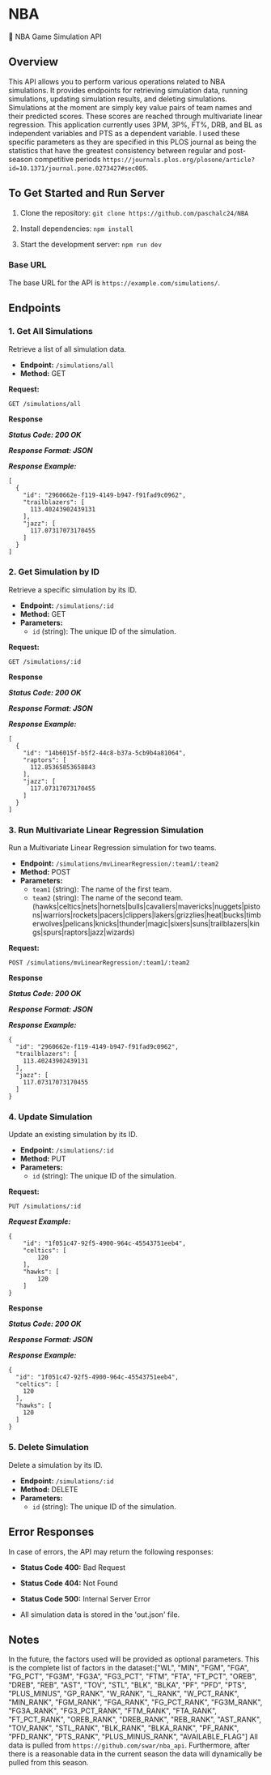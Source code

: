 # NBA
🏀 NBA Game Simulation API

## Overview

This API allows you to perform various operations related to NBA simulations. It provides endpoints for retrieving simulation data, running simulations, updating simulation results, and deleting simulations. Simulations at the moment are simply key value pairs of team names and their predicted scores. These scores are reached through multivariate linear regression. This application currently uses 3PM, 3P%, FT%, DRB, and BL as independent variables and PTS as a dependent variable. I used these specific parameters as they are specified in this PLOS journal as being the statistics that have the greatest consistency between regular and post-season competitive periods `https://journals.plos.org/plosone/article?id=10.1371/journal.pone.0273427#sec005`.

## To Get Started and Run Server

1. Clone the repository: `git clone https://github.com/paschalc24/NBA`

2. Install dependencies: `npm install`

3. Start the development server: `npm run dev`

### Base URL

The base URL for the API is `https://example.com/simulations/`.

## Endpoints

### 1. Get All Simulations

Retrieve a list of all simulation data.

- **Endpoint:** `/simulations/all`
- **Method:** GET

**Request:**

`GET /simulations/all`

**Response**

***Status Code: 200 OK***

***Response Format: JSON***

***Response Example:***

```
[
  {
    "id": "2960662e-f119-4149-b947-f91fad9c0962",
    "trailblazers": [
      113.40243902439131
    ],
    "jazz": [
      117.07317073170455
    ]
  }
]
```

### 2. Get Simulation by ID

Retrieve a specific simulation by its ID.

- **Endpoint:** `/simulations/:id`
- **Method:** GET
- **Parameters:**
  - `id` (string): The unique ID of the simulation.

**Request:**

`GET /simulations/:id`

**Response**

***Status Code: 200 OK***

***Response Format: JSON***

***Response Example:***

```
[
  {
    "id": "14b6015f-b5f2-44c8-b37a-5cb9b4a81064",
    "raptors": [
      112.85365853658843
    ],
    "jazz": [
      117.07317073170455
    ]
  }
]
```

### 3. Run Multivariate Linear Regression Simulation

Run a Multivariate Linear Regression simulation for two teams.

- **Endpoint:** `/simulations/mvLinearRegression/:team1/:team2`
- **Method:** POST
- **Parameters:**
  - `team1` (string): The name of the first team.
  - `team2` (string): The name of the second team.
  (hawks|celtics|nets|hornets|bulls|cavaliers|mavericks|nuggets|pistons|warriors|rockets|pacers|clippers|lakers|grizzlies|heat|bucks|timberwolves|pelicans|knicks|thunder|magic|sixers|suns|trailblazers|kings|spurs|raptors|jazz|wizards)

**Request:**

`POST /simulations/mvLinearRegression/:team1/:team2`

**Response**

***Status Code: 200 OK***

***Response Format: JSON***

***Response Example:***

```
{
  "id": "2960662e-f119-4149-b947-f91fad9c0962",
  "trailblazers": [
    113.40243902439131
  ],
  "jazz": [
    117.07317073170455
  ]
}
```

### 4. Update Simulation

Update an existing simulation by its ID.

- **Endpoint:** `/simulations/:id`
- **Method:** PUT
- **Parameters:**
  - `id` (string): The unique ID of the simulation.

**Request:**

`PUT /simulations/:id`

***Request Example:***

```
{
    "id": "1f051c47-92f5-4900-964c-45543751eeb4",
    "celtics": [
        120
    ],
    "hawks": [
        120
    ]
}
```

**Response**

***Status Code: 200 OK***

***Response Format: JSON***

***Response Example:***

```
{
  "id": "1f051c47-92f5-4900-964c-45543751eeb4",
  "celtics": [
    120
  ],
  "hawks": [
    120
  ]
}
```

### 5. Delete Simulation

Delete a simulation by its ID.

- **Endpoint:** `/simulations/:id`
- **Method:** DELETE
- **Parameters:**
  - `id` (string): The unique ID of the simulation.

## Error Responses

In case of errors, the API may return the following responses:

- **Status Code 400:** Bad Request
- **Status Code 404:** Not Found
- **Status Code 500:** Internal Server Error

- All simulation data is stored in the 'out.json' file.

## Notes

In the future, the factors used will be provided as optional parameters. This is the complete list of factors in the dataset:["WL", "MIN", "FGM", "FGA", "FG_PCT", "FG3M", "FG3A", "FG3_PCT", "FTM", "FTA", "FT_PCT", "OREB", "DREB", "REB", "AST", "TOV", "STL", "BLK", "BLKA", "PF", "PFD", "PTS", "PLUS_MINUS", "GP_RANK", "W_RANK", "L_RANK", "W_PCT_RANK", "MIN_RANK", "FGM_RANK", "FGA_RANK", "FG_PCT_RANK", "FG3M_RANK", "FG3A_RANK", "FG3_PCT_RANK", "FTM_RANK", "FTA_RANK", "FT_PCT_RANK", "OREB_RANK", "DREB_RANK", "REB_RANK", "AST_RANK", "TOV_RANK", "STL_RANK", "BLK_RANK", "BLKA_RANK", "PF_RANK", "PFD_RANK", "PTS_RANK", "PLUS_MINUS_RANK", "AVAILABLE_FLAG"] All data is pulled from `https://github.com/swar/nba_api`. Furthermore, after there is a reasonable data in the current season the data will dynamically be pulled from this season.

